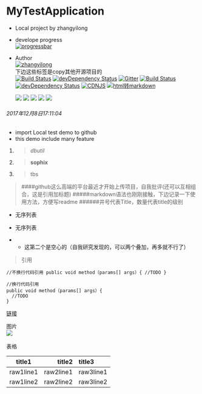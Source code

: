 # MyTestApplication
- Local project by zhangyilong  
- develope progress  
[![progressbar](http://progressed.io/bar/1?title=progressed)](https://www.baidu.com)  
- Author  
[![zhangyilong](https://img.shields.io/badge/zhang-yilong-green.svg?style=for-the-badge)]()  
下边这些标签是copy其他开源项目的  
[![Build Status](https://travis-ci.org/StreisandEffect/streisand.svg?branch=master)](https://travis-ci.org/StreisandEffect/streisand)
[![devDependency Status](https://david-dm.org/h5bp/html5-boilerplate/dev-status.svg)](https://david-dm.org/h5bp/html5-boilerplate#info=devDependencies)
[![Gitter](https://badges.gitter.im/Join%20Chat.svg)](https://gitter.im/angular-ui/bootstrap?utm_source=badge&utm_medium=badge&utm_campaign=pr-badge&utm_content=badge)
[![Build Status](https://secure.travis-ci.org/angular-ui/bootstrap.svg)](http://travis-ci.org/angular-ui/bootstrap)
[![devDependency Status](https://david-dm.org/angular-ui/bootstrap/dev-status.svg?branch=master)](https://david-dm.org/angular-ui/bootstrap#info=devDependencies)
[![CDNJS](https://img.shields.io/cdnjs/v/angular-ui-bootstrap.svg)](https://cdnjs.com/libraries/angular-ui-bootstrap/)
[![html转markdown](https://img.shields.io/gitter/room/jlongster/prettier.svg?style=flat-square)](https://gitter.im/jlongster/prettier)

  
  [![](https://img.shields.io/github/issues/316011989/MyTestApplication.svg)](https://github.com/316011989/MyTestApplication.svg/issues) 
  [![](https://img.shields.io/github/forks/316011989/MyTestApplication.svg)](https://github.com/316011989/MyTestApplication.svg/network)
  [![](https://img.shields.io/github/stars/316011989/MyTestApplication.svg)](https://github.com/316011989/MyTestApplication.svg/stargazers)
  [![](https://travis-ci.org/316011989/MyTestApplication.svg?branch=master)](https://travis-ci.org/316011989/MyTestApplication.svg) 
  [![](https://img.shields.io/github/release/316011989/MyTestApplication.svg)](https://github.com/316011989/MyTestApplication.svg/releases)
  
  
###### 2017年12月8日17:11:04
- import Local test demo to github
- this demo include many feature
1. >*dbutil*
2. >**sophix**
3. >tbs
  
> ####github这么高端的平台最近才开始上传项目，自我批评(还可以互相组合，这是引用加标题)
#####markdown语法也刚刚接触，下边记录一下使用方法，方便写readme
######井号代表Title，数量代表title的级别

- 无序列表
* 无序列表
- - 这第二个是空心的（自我研究发现的，可以两个叠加，再多就不行了）

> 引用 

`
//不换行代码引用
public void method（params[] args）{
  //TODO
}
 `
   
   
```
//换行代码引用
public void method（params[] args）{
  //TODO
}
```

[链接](http://www.baidu.com)  

图片  
![](https://avatars2.githubusercontent.com/u/5856754?s=40&v=4)    

表格  

|title1|title2|title3|
|:--:|--:|:--|
|raw1line1|raw2line1|raw3line1|
|raw1line2|raw2line2|raw3line2|


